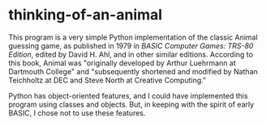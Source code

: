 # thinking-of-an-animal
This program is a very simple Python implementation of the classic Animal guessing game, as published in 1979 in _BASIC Computer Games: TRS-80 Edition_, edited by David H. Ahl, and in other similar editions. According to this book, Animal was "originally developed by Arthur Luehrmann at Dartmouth College" and "subsequently shortened and modified by Nathan Teichholtz at DEC and Steve North at Creative Computing."

Python has object-oriented features, and I could have implemented this program using classes and objects. But, in keeping with the spirit of early BASIC, I chose not to use these features.
